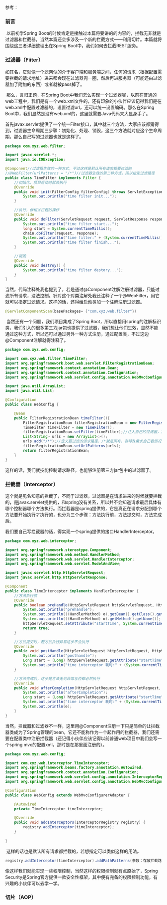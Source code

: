 参考：



### 前言

​	以前初学Spring Boot的时候肯定是接触过本篇将要讲的的内容的，拦截无非就是过滤器和拦截器，当然本篇还会多涉及一个新的拦截方式——利用切片。本篇就将围绕这三者详细整理出在Spring Boot中，我们如何去拦截REST服务。



### 过滤器（Fiiter）

​	如其名，它就像一个滤网似的介于客户端和服务端之间，任何的请求（根据配置需要拦截的请求地址）进来都会现在过滤器兜一圈，然后再进服务器（可能还由过滤器加了附加的东西）或者就被pass掉了。

​	那么，言归正题，在Spring Boot中我们怎么实现一个过滤器呢，以前在普通的web工程中，我们是有一个web.xml文件的，还有印象的小伙伴应该记得我们是在web.xml中配置过滤器的，设置过滤url，还可以统一设置编码。那么在Spring Boot中，我们显然是没有web.xml的，这里就需要Java代码来大显身手了。

​	首先javax.servlet提供了一个统一Filter接口，其中就三个方法，大家应该都猜得到，过滤器生命周期三步骤：初始化、处理、销毁，这三个方法就对应这个生命周期，那么自己写的过滤器也就是这样了。

```java
package com.xyz.web.filter;

import javax.servlet.*;
import java.io.IOException;

@Component//过滤器生效的一种方式，不过这样是默认所有请求都要过滤的
//@WebFilter(urlPatterns = "/*")//过滤器生效的第二种方式，阔以指定过滤路径
public class TimeFilter implements Filter {
    //初始化，项目启动时就会执行
    @Override
    public void init(FilterConfig filterConfig) throws ServletException {
        System.out.println("time filter init...");
    }

    //执行，做相关拦截的操作
    @Override
    public void doFilter(ServletRequest request, ServletResponse response, FilterChain chain) throws IOException, ServletException {
        System.out.println("time filter start...");
        long start = System.currentTimeMillis();
        chain.doFilter(request, response);
        System.out.println("time filter:" + (System.currentTimeMillis() - start));
        System.out.println("time filter finish...");
    }

    //销毁
    @Override
    public void destroy() {
        System.out.println("time filter destory...");
    }
}

```

​	当然，代码注释处我也提到了，若是通过@Component注解注册过滤器，只能过滤所有请求，没法控制。针对这个对类注解处我还注释了一个@WebFilter，用它就可以指定过滤请求。这样的话，还得给启动类加一个注解注册过滤器。

```java
@ServletComponentScan(basePackages= {"com.xyz.web.filter"})
```

​	当然还有一个问题，我们项目集成了Spring Boot，所以直接用spring的注解标识类，我们引入的很多第三方jar包也提供了过滤器，我们想让他们生效，显然不能通过这种方式，所以还可以通过另外一种方式注册，通过配置类，不过这边@Component注解就得注释了。

```java
package com.xyz.web.config;

import com.xyz.web.filter.TimeFilter;
import org.springframework.boot.web.servlet.FilterRegistrationBean;
import org.springframework.context.annotation.Bean;
import org.springframework.context.annotation.Configuration;
import org.springframework.web.servlet.config.annotation.WebMvcConfigurerAdapter;

import java.util.ArrayList;
import java.util.List;

@Configuration
public class WebConfig {

    @Bean
    public FilterRegistrationBean timeFilter(){
        FilterRegistrationBean filterRegistrationBean = new FilterRegistrationBean();
        TimeFilter timeFilter = new TimeFilter();
        filterRegistrationBean.setFilter(timeFilter);//注入自己的过滤器，第三方过滤器
        List<String> urls = new ArrayList<>();
        urls.add("/*");//定义要过滤的请求路径，/*就是所有，有特殊需求自己看情况
        filterRegistrationBean.setUrlPatterns(urls);
        return filterRegistrationBean;
    }
}

```

​	这样的话，我们就技能控制请求路径，也能够注册第三方jar包中的过滤器了。



### 拦截器（Interceptor）

​	这个就是见名知意的拦截了，不同于过滤器，过滤器是在请求进来的时候就要拦截的，是javax.servlet提供的，和spring没有关系，所以并不会知道请求最后具体有哪个控制器哪个方法执行。而拦截器是spring提供的，它是真正在请求分配到哪个方法要开始执行才执行的，也分为三个步骤：方法执行前，方法提交时，方法完成后。

​	我们要自己写拦截器的话，得实现一个spring提供的接口HandlerInterceptor。

```java
package com.xyz.web.interceptor;

import org.springframework.stereotype.Component;
import org.springframework.web.method.HandlerMethod;
import org.springframework.web.servlet.HandlerInterceptor;
import org.springframework.web.servlet.ModelAndView;

import javax.servlet.http.HttpServletRequest;
import javax.servlet.http.HttpServletResponse;

@Component
public class TimeInterceptor implements HandlerInterceptor {
    //方法执行前
    @Override
    public boolean preHandle(HttpServletRequest httpServletRequest, HttpServletResponse httpServletResponse, Object o) throws Exception {
        System.out.println("prehandle");
        System.out.println(((HandlerMethod) o).getBean().getClass().getName());
        System.out.println(((HandlerMethod) o).getMethod().getName());
        httpServletRequest.setAttribute("startTime", System.currentTimeMillis());
        return true;
    }

    //方法提交时，若方法执行异常这步不会执行
    @Override
    public void postHandle(HttpServletRequest httpServletRequest, HttpServletResponse httpServletResponse, Object o, ModelAndView modelAndView) throws Exception {
        System.out.println("posthandle");
        Long start = (Long) httpServletRequest.getAttribute("startTime");
        System.out.println("time interceptor 耗时:" + (System.currentTimeMillis() - start));
    }

    //方法完成后，这步是方法无论异常与否都必然执行
    @Override
    public void afterCompletion(HttpServletRequest httpServletRequest, HttpServletResponse httpServletResponse, Object o, Exception e) throws Exception {
        System.out.println("afterCompletion");
        Long start = (Long) httpServletRequest.getAttribute("startTime");
        System.out.println("time interceptor 耗时:" + (System.currentTimeMillis() - start));
        System.out.println(e);
    }
}

```

​	当然，拦截器和过滤器不一样，这里用@Component注册一下只是简单的让拦截器类成为了Spring管理的bean，它还不能称作为一个起作用的拦截器，我们还需要在配置类中注册拦截器（还记得小伙伴应该记得以前普通web项目中我们会写一个spring mvc的配置xml，那时是在那里面注册的）。

```java
package com.xyz.web.config;

import com.xyz.web.interceptor.TimeInterceptor;
import org.springframework.beans.factory.annotation.Autowired;
import org.springframework.context.annotation.Configuration;
import org.springframework.web.servlet.config.annotation.InterceptorRegistry;
import org.springframework.web.servlet.config.annotation.WebMvcConfigurerAdapter;

@Configuration
public class WebConfig extends WebMvcConfigurerAdapter {

    @Autowired
    private TimeInterceptor timeInterceptor;

    @Override
    public void addInterceptors(InterceptorRegistry registry) {
        registry.addInterceptor(timeInterceptor);
    }
    
}

```

​	这样的话也是默认所有请求都拦截的，若想指定可以类似这样的用法。

```java
registry.addInterceptor(timeInterceptor).addPathPatterns(参数：存放拦截路径的字符串数组).excludePathPatterns(参数：存放不拦截路径的字符串数组);
```

​	像这样我们就能实现一些权限控制，当然这样的权限控制就有点原始了，Spring Security是Spring官方提供一款安全性框架，其中便有完备的权限控制功能，有兴趣的小伙伴可以去学一学。



### 切片（AOP）

